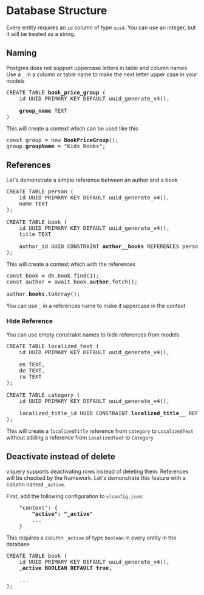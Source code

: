 # Database Structure

Every entity requires an `id` column of type `uuid`. You can use an integer, but it will be treated as a string.

## Naming
Postgres does not support uppercase letters in table and column names.
Use a `_` in a column or table name to make the next letter upper case in your models
<pre>
CREATE TABLE <b>book_price_group</b> (
	id UUID PRIMARY KEY DEFAULT uuid_generate_v4(),

	<b>group_name</b> TEXT
)
</pre>

This will create a context which can be used like this
<pre>
const group = new <b>BookPriceGroup</b>();
group.<b>groupName</b> = "Kids Books";
</pre>

## References
Let's demonstrate a simple reference between an author and a book
<pre>
CREATE TABLE person (
	id UUID PRIMARY KEY DEFAULT uuid_generate_v4(),
	name TEXT
);

CREATE TABLE book (
	id UUID PRIMARY KEY DEFAULT uuid_generate_v4(),
	title TEXT
	
	author_id UUID CONSTRAINT <b>author__books</b> REFERENCES person (id)
);
</pre>

This will create a context which with the references
<pre>
const book = db.book.find(1);
const author = await book.<b>author</b>.fetch();

author.<b>books</b>.toArray();
</pre>

You can use `_` in a references name to make it uppercase in the context

### Hide Reference
You can use empty constraint names to hide references from models
<pre>
CREATE TABLE localized_text (
	id UUID PRIMARY KEY DEFAULT uuid_generate_v4(),

	en TEXT,
	de TEXT,
	ru TEXT
);

CREATE TABLE category (
	id UUID PRIMARY KEY DEFAULT uuid_generate_v4(),

	localized_title_id UUID CONSTRAINT <b>localized_title__</b> REFERENCES localized_text (id)
);
</pre>

This will create a `localizedTitle` reference from `category` to `LocalizedText` without adding a reference from `LocalizedText` to `Category`

## Deactivate instead of delete
vlquery supports deactivating rows instead of deleting them. 
References will be checked by the framework.
Let's demonstrate this feature with a column named `_active`.

First, add the following configuration to `vlconfig.json`:
<pre>
	"context": {
		<b>"active": "_active"</b>
		...
	}
</pre>

This requires a column `_active` of type `boolean` in every entity in the database

<pre>
CREATE TABLE book (
	id UUID PRIMARY KEY DEFAULT uuid_generate_v4(),
	<b>_active BOOLEAN DEFAULT true,</b>

	...
);
</pre>